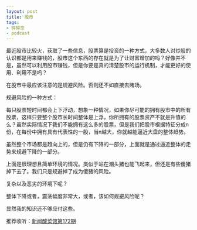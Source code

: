 ```yaml
---
layout: post
title: 股市
tags:
- 碎碎念
- podcast
---
```


最近股市比较火，获取了一些信息，股票算是投资的一种方式，大多数人对炒股的认识都是用来赚钱的，股市这个东西的存在就是为了让财富增加的吗？好像并不是，虽然可以利用股市赚钱，但是你要是真的清楚股市的运行机制，才能更好的使用、利用不是吗？

在股市中最应该注意的是规避风险。否则还不如直接去赌场。

规避风险的一种方式：

每只股票短时间都会上下浮动，想象一种情况，如果你尽可能的拥有股市中的所有股票，这样只要整个股市长时间整体是上浮，你所拥有的股票资产不就是升值的么？虽然实际情况下我们不能拥有这么多的股票，但是我们把股市根据特征分成n份，在每份中拥有具有代表性的一股，当n越大，你就越能逼近大盘的整体趋势。

虽然整个市场都是趋向上的，但是仍有下降的一部分，上面就是通过逼近整体的走势来规避下降的一部分。

上面是很理想且简单环境的情况。类似于站在潮头猪也能飞起来，但还是有些傻猪掉下去了。我们只是规避掉了成为傻猪的风险。

复杂以及恶劣的环境下呢？

整体下降或者，震荡幅度非常大，或者，该如何规避风险呢？

显然我的知识还不够应付这些。


推荐收听：[新闻酸菜馆第172期](http://www.lizhi.fm/12781/19715709742328966)